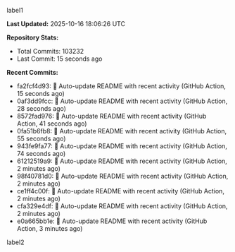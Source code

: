 
label1 
<!-- ACTIVITY_START -->
**Last Updated:** 2025-10-16 18:06:26 UTC

**Repository Stats:**
- Total Commits: 103232
- Last Commit: 15 seconds ago

**Recent Commits:**
- fa2fcf4d93: 🤖 Auto-update README with recent activity (GitHub Action, 15 seconds ago)
- 0af3dd9fcc: 🤖 Auto-update README with recent activity (GitHub Action, 28 seconds ago)
- 8572fad976: 🤖 Auto-update README with recent activity (GitHub Action, 41 seconds ago)
- 0fa51b6fb8: 🤖 Auto-update README with recent activity (GitHub Action, 55 seconds ago)
- 943fe9fa77: 🤖 Auto-update README with recent activity (GitHub Action, 74 seconds ago)
- 61212519a9: 🤖 Auto-update README with recent activity (GitHub Action, 2 minutes ago)
- 98f40781d0: 🤖 Auto-update README with recent activity (GitHub Action, 2 minutes ago)
- ce1ff4c00f: 🤖 Auto-update README with recent activity (GitHub Action, 2 minutes ago)
- cfa329e4df: 🤖 Auto-update README with recent activity (GitHub Action, 2 minutes ago)
- e0a665bb1e: 🤖 Auto-update README with recent activity (GitHub Action, 3 minutes ago)
<!-- ACTIVITY_END -->

label2
